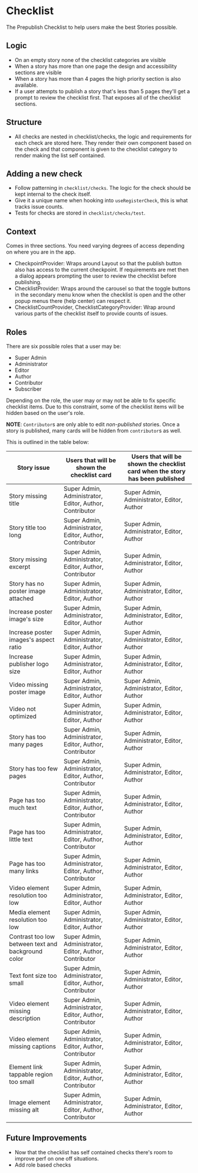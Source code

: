 # Checklist 

The Prepublish Checklist to help users make the best Stories possible.

## Logic 

- On an empty story none of the checklist categories are visible
- When a story has more than one page the design and accessibility  sections are visible
- When a story has more than 4 pages the high  priority section is also available. 
- If a user attempts to publish a story that's less than 5 pages they'll get a prompt to review the checklist first. That exposes all of the checklist sections. 

## Structure

- All checks are nested in checklist/checks, the logic and requirements for each check are stored here. They render their own component based on the  check and that component is given  to the checklist category to render making the list self contained.

## Adding a new check

- Follow patterning in `checklist/checks`. The logic for the check should be kept internal to the check itself. 
- Give it a unique name when hooking into `useRegisterCheck`, this is what tracks issue counts.
- Tests for checks are stored in `checklist/checks/test`. 

## Context

Comes in three sections. You need varying degrees of access depending on where you are in the app. 

- CheckpointProvider: Wraps around Layout so that the publish  button also has access to the current checkpoint. If requirements are met then a dialog appears prompting the  user to review the checklist before publishing.
- ChecklistProvider: Wraps around the carousel so that the toggle buttons in the secondary menu know when the checklist is open and the other popup menus there (help center) can respect it. 
- ChecklistCountProvider, ChecklistCategoryProvider: Wrap around various parts of the checklist itself to provide counts of issues.

## Roles

There are six possible roles that a user may be:

- Super Admin
- Administrator
- Editor
- Author
- Contributor
- Subscriber

Depending on the role, the user may or may not be able to fix specific checklist items. Due to this constraint, some of the checklist items will be hidden based on the user's role.

**NOTE**: `Contributor`s are only able to edit _non-published_ stories. Once a story is published, many cards will be hidden from `contributor`s as well.

This is outlined in the table below:

|Story issue|Users that will be shown the checklist card|Users that will be shown the checklist card when the story has been published|
|--|--|--|
|Story missing title|Super Admin, Administrator, Editor, Author, Contributor|Super Admin, Administrator, Editor, Author|
|Story title too long|Super Admin, Administrator, Editor, Author, Contributor|Super Admin, Administrator, Editor, Author|
|Story missing excerpt|Super Admin, Administrator, Editor, Author, Contributor|Super Admin, Administrator, Editor, Author|
|Story has no poster image attached|Super Admin, Administrator, Editor, Author|Super Admin, Administrator, Editor, Author|
|Increase poster image's size|Super Admin, Administrator, Editor, Author|Super Admin, Administrator, Editor, Author|
|Increase poster images's aspect ratio|Super Admin, Administrator, Editor, Author|Super Admin, Administrator, Editor, Author|
|Increase publisher logo size|Super Admin, Administrator, Editor, Author|Super Admin, Administrator, Editor, Author|
|Video missing poster image|Super Admin, Administrator, Editor, Author|Super Admin, Administrator, Editor, Author|
|Video not optimized|Super Admin, Administrator, Editor, Author|Super Admin, Administrator, Editor, Author|
|Story has too many pages|Super Admin, Administrator, Editor, Author, Contributor|Super Admin, Administrator, Editor, Author|
|Story has too few pages|Super Admin, Administrator, Editor, Author, Contributor|Super Admin, Administrator, Editor, Author|
|Page has too much text|Super Admin, Administrator, Editor, Author, Contributor|Super Admin, Administrator, Editor, Author|
|Page has too little text|Super Admin, Administrator, Editor, Author, Contributor|Super Admin, Administrator, Editor, Author|
|Page has too many links|Super Admin, Administrator, Editor, Author, Contributor|Super Admin, Administrator, Editor, Author|
|Video element resolution too low|Super Admin, Administrator, Editor, Author|Super Admin, Administrator, Editor, Author|
|Media element resolution too low|Super Admin, Administrator, Editor, Author|Super Admin, Administrator, Editor, Author|
|Contrast too low between text and background color|Super Admin, Administrator, Editor, Author, Contributor|Super Admin, Administrator, Editor, Author|
|Text font size too small|Super Admin, Administrator, Editor, Author, Contributor|Super Admin, Administrator, Editor, Author|
|Video element missing description|Super Admin, Administrator, Editor, Author, Contributor|Super Admin, Administrator, Editor, Author|
|Video element missing captions|Super Admin, Administrator, Editor, Author, Contributor|Super Admin, Administrator, Editor, Author|
|Element link tappable region too small|Super Admin, Administrator, Editor, Author, Contributor|Super Admin, Administrator, Editor, Author|
|Image element missing alt|Super Admin, Administrator, Editor, Author, Contributor|Super Admin, Administrator, Editor, Author|

## Future  Improvements

- Now that the checklist has self contained checks there's room to improve perf on one off situations. 
- Add role based checks 
